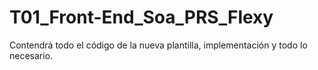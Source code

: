 # T01_Front-End_Soa_PRS_Flexy
Contendrá todo el código de la nueva plantilla, implementación y todo lo necesario.
